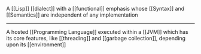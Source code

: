 A [[Lisp]] [[dialect]] with a [[functional]] emphasis whose [[Syntax]] and [[Semantics]] are independent of any implementation

---

A hosted [[Programming Language]] executed within a [[JVM]] which has its core features, like [[threading]] and [[garbage collection]], depending upon its [[environment]]